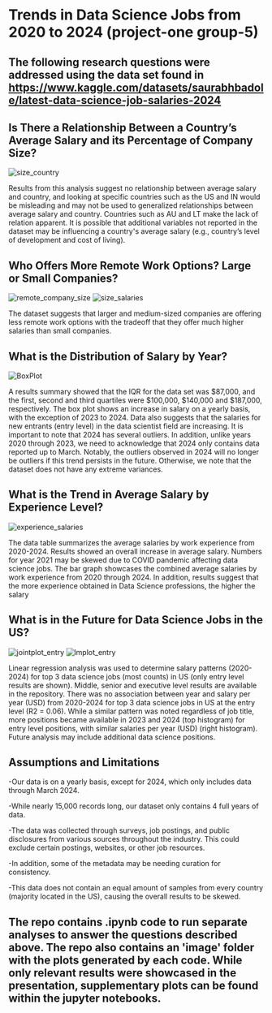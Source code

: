 # Trends in Data Science Jobs from 2020 to 2024 (project-one group-5) 
## The following research questions were addressed using the data set found in https://www.kaggle.com/datasets/saurabhbadole/latest-data-science-job-salaries-2024

## Is There a Relationship Between a Country’s Average Salary and its Percentage of Company Size?
![size_country](images/size_country.png)

Results from this analysis suggest no relationship between average salary and country, and looking at specific countries such as the US and IN would be misleading and may not be used to generalized relationships between average salary and country. Countries such as AU and LT make the lack of relation apparent. It is possible that additional variables not reported in the dataset may be influencing a country's average salary (e.g., country’s level of development and cost of living).

## Who Offers More Remote Work Options? Large or Small Companies?
![remote_company_size](images/remote_company_size.png) ![size_salaries](images/size_salaries.png)

The dataset suggests that larger and medium-sized companies are offering less remote work options with the tradeoff that they offer much higher salaries than small companies.

## What is the Distribution of Salary by Year?
![BoxPlot](images/BoxPlot.png)

A results summary showed that the IQR for the data set was $87,000, and the first, second and third quartiles were $100,000, $140,000 and $187,000, respectively. The box plot shows an increase in salary on a yearly basis, with the exception of 2023 to 2024. Data also suggests that the salaries for new entrants (entry level) in the data scientist field are increasing. It is important to note that 2024 has several outliers. In addition, unlike years 2020 through 2023, we need to acknowledge that 2024 only contains data reported up to March. Notably, the outliers observed in 2024 will no longer be outliers if this trend persists in the future. Otherwise, we note that the dataset does not have any extreme variances.

## What is the Trend in Average Salary by Experience Level?
![experience_salaries](images/experience_salaries.png) 

The data table summarizes the average salaries by work experience from 2020-2024. Results showed an overall increase in average salary. Numbers for year 2021 may be skewed due to COVID pandemic affecting data science jobs. The bar graph showcases the combined average salaries by work experience from 2020 through 2024. In addition, results suggest that the more experience obtained in Data Science professions, the higher the salary

## What is in the Future for Data Science Jobs in the US?
![jointplot_entry](images/jointplot_entry.png) ![lmplot_entry](images/lmplot_entry.png)

Linear regression analysis was used to determine salary patterns (2020-2024) for top 3 data science jobs (most counts) in US (only entry level results are shown). Middle, senior and executive level results are available in the repository. There was no association between year and salary per year (USD) from 2020-2024 for top 3 data science jobs in US at the entry level (R2 = 0.06). While a similar pattern was noted regardless of job title, more positions became available in 2023 and 2024 (top histogram) for entry level positions, with similar salaries per year (USD) (right histogram). Future analysis may include additional data science positions.

## Assumptions and Limitations

-Our data is on a yearly basis, except for 2024, which only includes data  through March 2024.

-While nearly 15,000 records long, our dataset only contains 4 full years of data.

-The data was collected through surveys, job postings, and public disclosures from various sources throughout the industry. This could exclude certain postings, websites, or other job resources. 

-In addition, some of the metadata may be needing curation for consistency.

-This data does not contain an equal amount of samples from every country (majority located in the US), causing the overall results to be skewed. 

## The repo contains .ipynb code to run separate analyses to answer the questions described above. The repo also contains an 'image' folder with the plots generated by each code. While only relevant results were showcased in the presentation, supplementary plots can be found within the jupyter notebooks.
